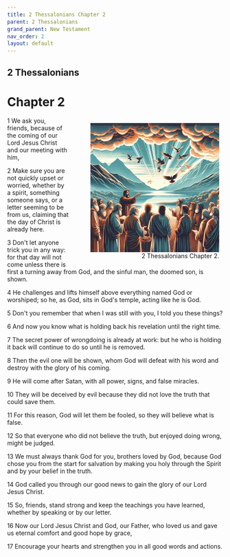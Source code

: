 ```yaml
---
title: 2 Thessalonians Chapter 2
parent: 2 Thessalonians
grand_parent: New Testament
nav_order: 2
layout: default
---
```


## 2 Thessalonians

# Chapter 2

<figure style="float: right; margin-right: 10px;">
    <img src="/assets/Image/2 Thessalonians/500/2.jpg" alt="2 Thessalonians Chapter 2" style="width: 300px; height: 300px; float: right;padding-left: 10px;"/>
    <figcaption style="clear: both;text-align: right;">2 Thessalonians Chapter 2.</figcaption>
</figure>
1 We ask you, friends, because of the coming of our Lord Jesus Christ and our meeting with him,

2 Make sure you are not quickly upset or worried, whether by a spirit, something someone says, or a letter seeming to be from us, claiming that the day of Christ is already here.

3 Don't let anyone trick you in any way: for that day will not come unless there is first a turning away from God, and the sinful man, the doomed son, is shown.

4 He challenges and lifts himself above everything named God or worshiped; so he, as God, sits in God's temple, acting like he is God.

5 Don't you remember that when I was still with you, I told you these things?

6 And now you know what is holding back his revelation until the right time.

7 The secret power of wrongdoing is already at work: but he who is holding it back will continue to do so until he is removed.

8 Then the evil one will be shown, whom God will defeat with his word and destroy with the glory of his coming.

9 He will come after Satan, with all power, signs, and false miracles.

10 They will be deceived by evil because they did not love the truth that could save them.

11 For this reason, God will let them be fooled, so they will believe what is false.

12 So that everyone who did not believe the truth, but enjoyed doing wrong, might be judged.

13 We must always thank God for you, brothers loved by God, because God chose you from the start for salvation by making you holy through the Spirit and by your belief in the truth.

14 God called you through our good news to gain the glory of our Lord Jesus Christ.

15 So, friends, stand strong and keep the teachings you have learned, whether by speaking or by our letter.

16 Now our Lord Jesus Christ and God, our Father, who loved us and gave us eternal comfort and good hope by grace,

17 Encourage your hearts and strengthen you in all good words and actions.



